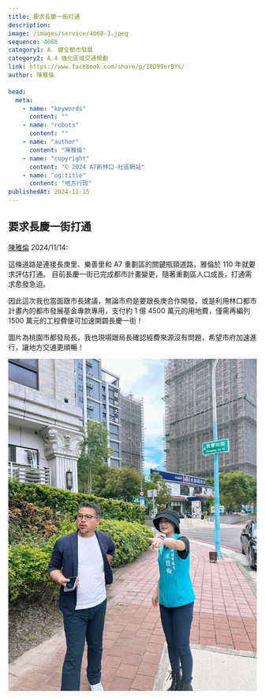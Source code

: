 ```yaml
---
title: 要求長慶一街打通
description:
image: /images/service/4068-1.jpeg
sequence: 4068
category1: A. 健全都市發展
category2: A.4 強化區域交通規劃
link: https://www.facebook.com/share/p/18D99orBYs/
author: 陳雅倫

head:
  meta:
    - name: "keywords"
      content: ""
    - name: "robots"
      content: ""
    - name: "author"
      content: "陳雅倫"
    - name: "copyright"
      content: "© 2024 A7新林口-社區網站"
    - name: "og:title"
      content: "地方行政"
publishedAt: 2024-11-15
---
```


## 要求長慶一街打通

<a href="https://www.facebook.com/share/p/18D99orBYs/">陳雅倫</a> 2024/11/14:

這條道路是連接長庚里、樂善里和 A7 重劃區的關鍵瓶頸道路，雅倫於 110 年就要求評估打通。
目前長慶一街已完成都市計畫變更，隨著重劃區人口成長，打通需求愈發急迫。

因此這次我也當面跟市長建議，無論市府是要跟長庚合作開發，或是利用林口都市計畫內的都市發展基金專款專用，支付約 1 億 4500 萬元的用地費，僅需再編列 1500 萬元的工程費便可加速開闢長慶一街！

圖片為桃園市都發局長，我也現場跟局長確認經費來源沒有問題，希望市府加速進行，讓地方交通更順暢！

![s4068-1.jpeg](/images/service/s4068-1.jpeg)
